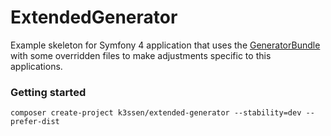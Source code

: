 ExtendedGenerator
=====================

Example skeleton for Symfony 4 application that uses the [GeneratorBundle](https://github.com/k3ssen/GeneratorBundle)
with some overridden files to make adjustments specific to this applications. 


### Getting started

    composer create-project k3ssen/extended-generator --stability=dev --prefer-dist
    
